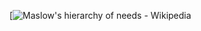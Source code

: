 [![Maslow's hierarchy of needs - Wikipedia](https://upload.wikimedia.org/wikipedia/commons/thumb/7/7c/Maslow%27s_Hierarchy_of_Needs_Diagram.png/960px-Maslow%27s_Hierarchy_of_Needs_Diagram.png)